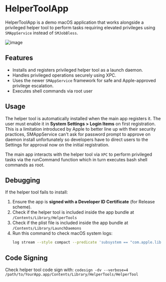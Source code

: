 # HelperToolApp

HelperToolApp is a demo macOS application that works alongside a privileged helper tool to perform tasks requiring elevated privileges using `SMAppService` instead of `SMJobBless`.

![image](https://github.com/user-attachments/assets/1cff250f-447e-432a-afab-46d41291ca35)

## Features
- Installs and registers privileged helper tool as a launch daemon.
- Handles privileged operations securely using XPC.
- Uses the newer `SMAppService` framework for safe and Apple-approved privilege escalation.
- Executes shell commands via root user

## Usage
The helper tool is automatically installed when the main app registers it. The user must enable it in **System Settings > Login Items** on first registration.
This is a limitation introduced by Apple to better line up with their security practices, SMAppService can't ask for password prompt to approve on daemon install unfortunately so developers have to direct users to the Settings for approval now on the initial registration.

The main app interacts with the helper tool via `XPC` to perform privileged tasks via the runCommand function which in turn executes bash shell commands as root.

## Debugging
If the helper tool fails to install:
1. Ensure the app is **signed with a Developer ID Certificate** (for Release scheme).
2. Check if the helper tool is included inside the app bundle at `/Contents/Library/HelperTools`
3. Check if the plist file is included inside the app bundle at `/Contents/Library/LaunchDaemons`
4. Run this command to check macOS system logs:
   ```sh
   log stream --style compact --predicate 'subsystem == "com.apple.libxpc.SMAppService"'
   ```

## Code Signing
Check helper tool code sign with:
`codesign -dv --verbose=4 /path/to/YourApp.app/Contents/Library/HelperTools/HelperTool`  
